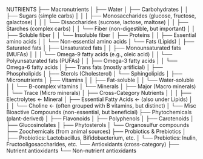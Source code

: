 
NUTRIENTS
├── Macronutrients
│   ├── Water
│   ├── Carbohydrates
│   │   ├── Sugars (simple carbs)
│   │   │   ├── Monosaccharides (glucose, fructose, galactose)
│   │   │   └── Disaccharides (sucrose, lactose, maltose)
│   │   ├── Starches (complex carbs)
│   │   └── Fiber (non-digestible, but important)
│   │       ├── Soluble fiber
│   │       └── Insoluble fiber
│   ├── Proteins
│   │   ├── Essential amino acids
│   │   └── Non-essential amino acids
│   └── Fats (Lipids)
│       ├── Saturated fats
│       ├── Unsaturated fats
│       │   ├── Monounsaturated fats (MUFAs)
│       │   │   └── Omega-9 fatty acids (e.g., oleic acid)
│       │   └── Polyunsaturated fats (PUFAs)
│       │       ├── Omega-3 fatty acids
│       │       └── Omega-6 fatty acids
│       ├── Trans fats (mostly artificial)
│       ├── Phospholipids
│       ├── Sterols (Cholesterol)
│       └── Sphingolipids
│
├── Micronutrients
│   ├── Vitamins
│   │   ├── Fat-soluble
│   │   └── Water-soluble
│   │       └── B-complex vitamins
│   └── Minerals
│       ├── Major (Macro minerals)
│       └── Trace (Micro minerals)
│
├── Cross-Category Nutrients
│   │
│   ├── Electrolytes ← Mineral
│   ├── Essential Fatty Acids ← (also under Lipids)
│   │
│   └── Choline ← (often grouped with B vitamins, but distinct)
│
└── Misc Bioactive Compounds (non-essential, but beneficial)
    ├── Phytochemicals (plant-derived)
    │   ├── Flavonoids
    │   ├── Polyphenols
    │   ├── Carotenoids
    │   ├── Glucosinolates
    │   ├── Phytosterols
    │   └── Organosulfur compounds
    ├── Zoochemicals (from animal sources)
    ├── Probiotics & Prebiotics
    │   ├── Probiotics: Lactobacillus, Bifidobacterium, etc.
    │   └── Prebiotics: Inulin, Fructooligosaccharides, etc.
    └── Antioxidants (cross-category)
        ├── Nutrient antioxidants
        └── Non-nutrient antioxidants
